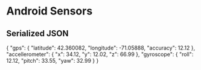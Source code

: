 # Android Sensors

## Serialized JSON

{
  "gps": {
    "latitude": 42.360082,
    "longitude": -71.05888,
    "accuracy": 12.12
  },
  "accellerometer": {
    "x": 34.12,
    "y": 12.02,
    "z": 66.99
  },
  "gyroscope": {
    "roll": 12.12,
    "pitch": 33.55,
    "yaw": 32.99
  }
}

